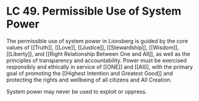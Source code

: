 # LC 49.  Permissible Use of System Power

The permissible use of system power in Lionsberg is guided by the core values of [[Truth]], [[Love]], [[Justice]], [[Stewardship]], [[Wisdom]], [[Liberty]], and [[Right Relationship Between One and All]], as well as the principles of transparency and accountability. Power must be exercised responsibly and ethically in service of [[ONE]] and [[All]], with the primary goal of promoting the [[Highest Intention and Greatest Good]] and protecting the rights and wellbeing of all citizens and All Creation. 

System power may never be used to exploit or oppress. 